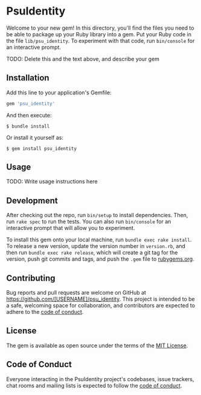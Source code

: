 # PsuIdentity

Welcome to your new gem! In this directory, you'll find the files you need to be able to package up your Ruby library into a gem. Put your Ruby code in the file `lib/psu_identity`. To experiment with that code, run `bin/console` for an interactive prompt.

TODO: Delete this and the text above, and describe your gem

## Installation

Add this line to your application's Gemfile:

```ruby
gem 'psu_identity'
```

And then execute:

    $ bundle install

Or install it yourself as:

    $ gem install psu_identity

## Usage

TODO: Write usage instructions here

## Development

After checking out the repo, run `bin/setup` to install dependencies. Then, run `rake spec` to run the tests. You can also run `bin/console` for an interactive prompt that will allow you to experiment.

To install this gem onto your local machine, run `bundle exec rake install`. To release a new version, update the version number in `version.rb`, and then run `bundle exec rake release`, which will create a git tag for the version, push git commits and tags, and push the `.gem` file to [rubygems.org](https://rubygems.org).

## Contributing

Bug reports and pull requests are welcome on GitHub at https://github.com/[USERNAME]/psu_identity. This project is intended to be a safe, welcoming space for collaboration, and contributors are expected to adhere to the [code of conduct](https://github.com/[USERNAME]/psu_identity/blob/master/CODE_OF_CONDUCT.md).


## License

The gem is available as open source under the terms of the [MIT License](https://opensource.org/licenses/MIT).

## Code of Conduct

Everyone interacting in the PsuIdentity project's codebases, issue trackers, chat rooms and mailing lists is expected to follow the [code of conduct](https://github.com/[USERNAME]/psu_identity/blob/master/CODE_OF_CONDUCT.md).
